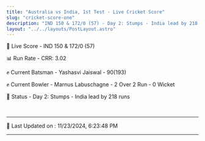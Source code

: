 ```yaml
---
title: "Australia vs India, 1st Test - Live Cricket Score"
slug: "cricket-score-one"
description: "IND 150 & 172/0 (57) - Day 2: Stumps - India lead by 218 runs."
layout: "../../layouts/PostLayout.astro"
---
```


🔴 Live Score - IND 150 & 172/0 (57)  

📊 Run Rate - CRR: 3.02  

✊ Current Batsman - Yashasvi Jaiswal - 90(193)  

✊ Current Bowler - Marnus Labuschagne - 2 Over 2 Run - 0 Wicket  

📑 Status - Day 2: Stumps - India lead by 218 runs

<br />

***

📝 Last Updated on : 11/23/2024, 6:23:48 PM

***

